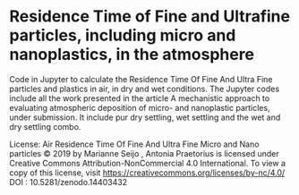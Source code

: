 # Residence Time of Fine and Ultrafine particles, including micro and nanoplastics, in the atmosphere

Code in Jupyter to calculate the Residence Time Of Fine And Ultra Fine particles and plastics in air, in dry and wet conditions. The Jupyter codes include all the work presented in the article A mechanistic approach to evaluating atmospheric deposition of micro- and nanoplastic particles, under submission. 
It include pur dry settling, wet settling and the wet and dry settling combo. 


License:
Air Residence Time Of Fine And Ultra Fine Micro and Nano particles © 2019 by Marianne Seijo , Antonia Praetorius is licensed under Creative Commons Attribution-NonCommercial 4.0 International. To view a copy of this license, visit https://creativecommons.org/licenses/by-nc/4.0/ <br>
DOI : 10.5281/zenodo.14403432
